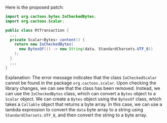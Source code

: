 Here is the proposed patch:
```java
import org.cactoos.bytes.IoCheckedBytes;
import org.cactoos.Scalar;

public class RtTransaction {
  ...
  private Scalar<Bytes> content() {
    return new IoCheckedBytes(
      new BytesOf(() -> new String(data, StandardCharsets.UTF_8))
    );
  }
  ...
}
```
Explanation:
The error message indicates that the class `IoCheckedScalar` cannot be found in the package `org.cactoos.scalar`. Upon checking the library changes, we can see that the class has been removed. Instead, we can use the `IoCheckedBytes` class, which can convert a `Bytes` object to a `Scalar` object. We can create a `Bytes` object using the `BytesOf` class, which takes a `Callable` object that returns a byte array. In this case, we can use a lambda expression to convert the `data` byte array to a string using `StandardCharsets.UTF_8`, and then convert the string to a byte array.